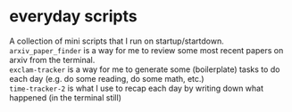 # everyday scripts

A collection of mini scripts that I run on startup/startdown.    
`arxiv_paper_finder` is a way for me to review some most recent papers on arxiv from the terminal.    
`exclam-tracker` is a way for me to generate some (boilerplate) tasks to do each day (e.g. do some reading, do some math, etc.)    
`time-tracker-2` is what I use to recap each day by writing down what happened (in the terminal still)